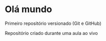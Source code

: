# Olá mundo
 Primeiro repositório versionado (Git e GitHub)

Repositório criado durante uma aula ao vivo